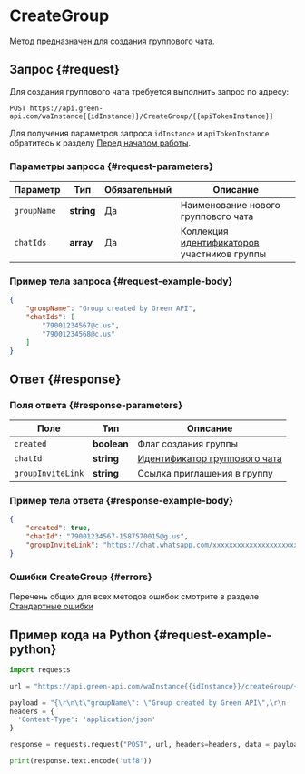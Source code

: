 # CreateGroup

Метод предназначен для создания группового чата.

## Запрос {#request}

Для создания группового чата требуется выполнить запрос по адресу:
```
POST https://api.green-api.com/waInstance{{idInstance}}/CreateGroup/{{apiTokenInstance}}
```

Для получения параметров запроса `idInstance` и `apiTokenInstance` обратитесь к разделу [Перед началом работы](../../before-start#parameters).

### Параметры запроса {#request-parameters}

Параметр | Тип | Обязательный | Описание
----- | ----- | ----- | -----
`groupName` | **string** | Да | Наименование нового группового чата
`chatIds` | **array<string>** | Да | Коллекция [идентификаторов](/api/chat-id#corr) участников группы

### Пример тела запроса {#request-example-body}

```json
{
    "groupName": "Group created by Green API",
    "chatIds": [
        "79001234567@c.us",
        "79001234568@c.us"
    ]
}
```

## Ответ {#response}

### Поля ответа {#response-parameters}

Поле | Тип |  Описание
----- | ----- | ----- 
`created` | **boolean** | Флаг создания группы
`chatId` | **string** | [Идентификатор группового чата](/api/chat-id#gus)
`groupInviteLink` | **string** | Ссылка приглашения в группу

### Пример тела ответа {#response-example-body}

```json
{
    "created": true,
    "chatId": "79001234567-1587570015@g.us",
    "groupInviteLink": "https://chat.whatsapp.com/xxxxxxxxxxxxxxxxxxxxxx"
}
```

### Ошибки CreateGroup {#errors}

Перечень общих для всех методов ошибок смотрите в разделе [Стандартные ошибки](/api/common-errors)

## Пример кода на Python  {#request-example-python}

```python
import requests

url = "https://api.green-api.com/waInstance{{idInstance}}/createGroup/{{apiTokenInstance}}"

payload = "{\r\n\t\"groupName\": \"Group created by Green API\",\r\n    \"chatIds\": [\r\n        \"79001234567@c.us\",\r\n        \"79001234568@c.us\"\r\n    ]\r\n}\r\n"
headers = {
  'Content-Type': 'application/json'
}

response = requests.request("POST", url, headers=headers, data = payload)

print(response.text.encode('utf8'))
```